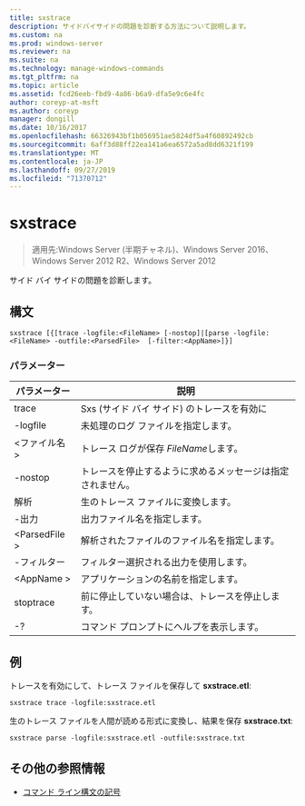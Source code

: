 ```yaml
---
title: sxstrace
description: サイドバイサイドの問題を診断する方法について説明します。
ms.custom: na
ms.prod: windows-server
ms.reviewer: na
ms.suite: na
ms.technology: manage-windows-commands
ms.tgt_pltfrm: na
ms.topic: article
ms.assetid: fcd26eeb-fbd9-4a86-b6a9-dfa5e9c6e4fc
author: coreyp-at-msft
ms.author: coreyp
manager: dongill
ms.date: 10/16/2017
ms.openlocfilehash: 66326943bf1b056951ae5824df5a4f60892492cb
ms.sourcegitcommit: 6aff3d88ff22ea141a6ea6572a5ad8dd6321f199
ms.translationtype: MT
ms.contentlocale: ja-JP
ms.lasthandoff: 09/27/2019
ms.locfileid: "71370712"
---
```

# <a name="sxstrace"></a>sxstrace

>適用先:Windows Server (半期チャネル)、Windows Server 2016、Windows Server 2012 R2、Windows Server 2012

サイド バイ サイドの問題を診断します。    

## <a name="syntax"></a>構文  
```  
sxstrace [{[trace -logfile:<FileName> [-nostop]|[parse -logfile:<FileName> -outfile:<ParsedFile>  [-filter:<AppName>]}]  
```  

### <a name="parameters"></a>パラメーター  
|パラメーター|説明|  
|-------|--------|  
|trace|Sxs (サイド バイ サイド) のトレースを有効に|  
|-logfile|未処理のログ ファイルを指定します。|  
|\<ファイル名 >|トレース ログが保存 *FileName*します。|  
|-nostop|トレースを停止するように求めるメッセージは指定されません。|  
|解析|生のトレース ファイルに変換します。|  
|-出力|出力ファイル名を指定します。|  
|\<ParsedFile >|解析されたファイルのファイル名を指定します。|  
|-フィルター|フィルター選択される出力を使用します。|  
|\<AppName >|アプリケーションの名前を指定します。|  
|stoptrace|前に停止していない場合は、トレースを停止します。|  
|-?|コマンド プロンプトにヘルプを表示します。|  

## <a name="BKMK_Examples"></a>例  
トレースを有効にして、トレース ファイルを保存して **sxstrace.etl**:  
```  
sxstrace trace -logfile:sxstrace.etl  
```  
生のトレース ファイルを人間が読める形式に変換し、結果を保存 **sxstrace.txt**:  
```  
sxstrace parse -logfile:sxstrace.etl -outfile:sxstrace.txt  
```  

## <a name="additional-references"></a>その他の参照情報  
-   [コマンド ライン構文の記号](command-line-syntax-key.md)  
  
